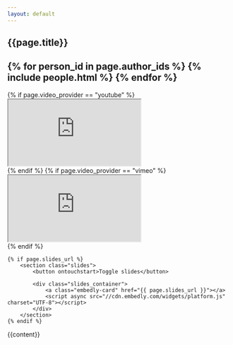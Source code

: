 ```yaml
---
layout: default
---
```

<div class="video_page">
	<section class="details">
		<h1>{{page.title}}</h1>
		<h2>
			{% for person_id in page.author_ids %}
				{% include people.html %}
			{% endfor %}
		</h2>
	</section>
	<section class="video">
		{% if page.video_provider == "youtube" %}
			<div class="video_container">
				<iframe src="http://youtube.com/embed/{{ page.video_id }}?showinfo=0&autohide=1" webkitallowfullscreen mozallowfullscreen allowfullscreen></iframe>
			</div>
		{% endif %}
		{% if page.video_provider == "vimeo" %}
			<div class="video_container">
				<iframe src="https://player.vimeo.com/video/{{ page.video_id }}" webkitallowfullscreen mozallowfullscreen allowfullscreen></iframe>
			</div>
		{% endif %}
	</section>

	{% if page.slides_url %}
		<section class="slides">
			<button ontouchstart>Toggle slides</button>

			<div class="slides_container">
				<a class="embedly-card" href="{{ page.slides_url }}"></a>
				<script async src="//cdn.embedly.com/widgets/platform.js" charset="UTF-8"></script>
			</div>
		</section>
	{% endif %}

</div>

{{content}}
